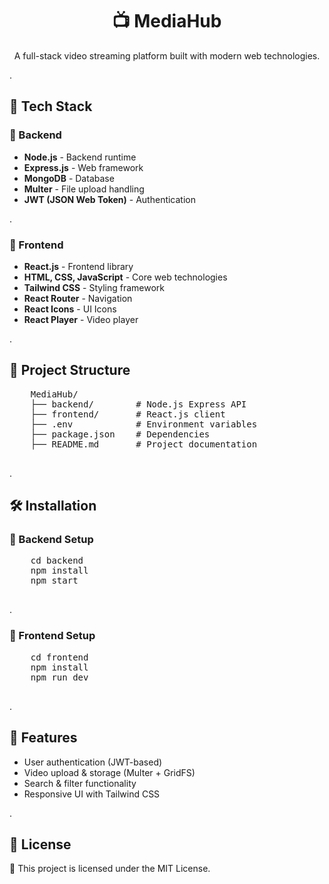 
<body>
    <h1 align="center">📺 MediaHub</h1>
    <p align="center">A full-stack video streaming platform built with modern web technologies.</p>
    .
    <h2>🚀 Tech Stack</h2>
    <h3>📌 Backend</h3>
    <ul>
        <li><b>Node.js</b> - Backend runtime</li>
        <li><b>Express.js</b> - Web framework</li>
        <li><b>MongoDB</b> - Database</li>
        <li><b>Multer</b> - File upload handling</li>
        <li><b>JWT (JSON Web Token)</b> - Authentication</li>
    </ul>
.
    <h3>🎨 Frontend</h3>
    <ul>
        <li><b>React.js</b> - Frontend library</li>
        <li><b>HTML, CSS, JavaScript</b> - Core web technologies</li>
        <li><b>Tailwind CSS</b> - Styling framework</li>
        <li><b>React Router</b> - Navigation</li>
        <li><b>React Icons</b> - UI Icons</li>
        <li><b>React Player</b> - Video player</li>
    </ul>
.
    <h2>📂 Project Structure</h2>
    <pre>
    MediaHub/
    ├── backend/        # Node.js Express API
    ├── frontend/       # React.js client
    ├── .env            # Environment variables
    ├── package.json    # Dependencies
    ├── README.md       # Project documentation
    </pre>
.
    <h2>🛠️ Installation</h2>
    <h3>🔹 Backend Setup</h3>
    <pre>
    cd backend
    npm install
    npm start
    </pre>
.
    <h3>🔹 Frontend Setup</h3>
    <pre>
    cd frontend
    npm install
    npm run dev
    </pre>
.
    <h2>📌 Features</h2>
    <ul>
        <li>User authentication (JWT-based)</li>
        <li>Video upload & storage (Multer + GridFS)</li>
        <li>Search & filter functionality</li>
        <li>Responsive UI with Tailwind CSS</li>
    </ul>
    .
    <h2>📄 License</h2>
    <p>📜 This project is licensed under the MIT License.</p>
</body>

